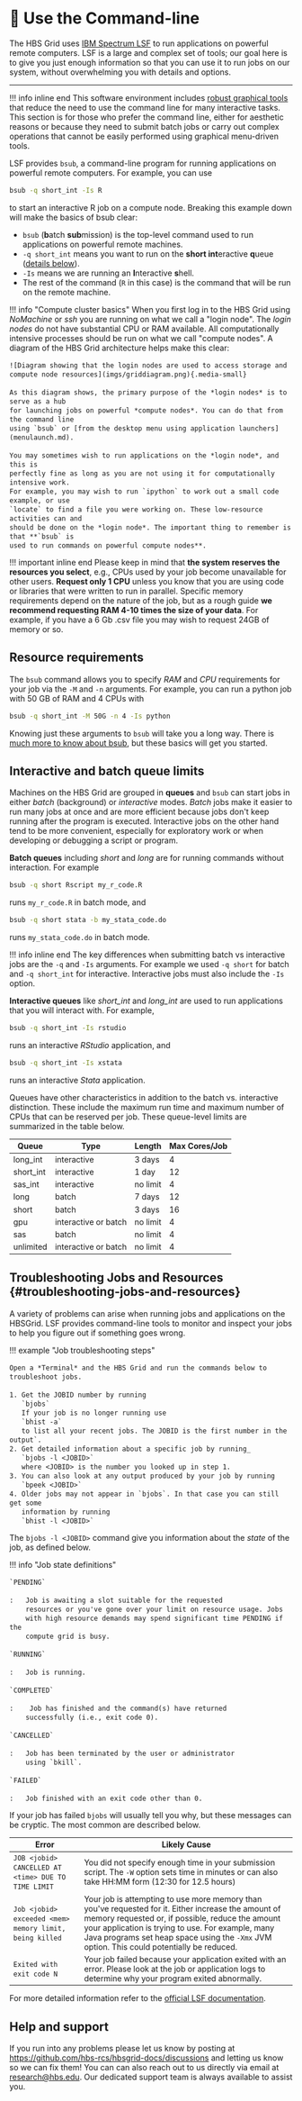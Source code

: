 # 🐚 Use the Command-line

The HBS Grid uses [IBM Spectrum LSF](https://www.ibm.com/docs/en/spectrum-lsf) 
to run applications on powerful remote computers. LSF is a large and complex 
set of tools; our goal here is to give you just enough information so that you
can use it to run jobs on our system, without overwhelming you with details and
options.

---

!!! info inline end
    This software environment includes [robust graphical tools](menulaunch.md)
    that reduce the need to use the command line for many interactive tasks. This
    section is for those who prefer the command line, either for aesthetic reasons or
    because they need to submit batch jobs or carry out complex operations that cannot 
    be easily performed using graphical menu-driven tools.

LSF provides `bsub`, a command-line program for running applications on powerful remote
computers. For example, you can use

``` sh
bsub -q short_int -Is R
```

to start an interactive R job on a compute node. Breaking this example down will
make the basics of bsub clear:

-   `bsub` (**b**atch **sub**mission) is the top-level command used to run applications
    on powerful remote machines.
-   `-q short_int` means you want to run on the **short int**eractive **q**ueue 
([details below](commandline.md#interactive-and-batch-queue-limits)).
-   `-Is` means we are running an **I**nteractive **s**hell.
-   The rest of the command (`R` in this case) is the command that will be run on
    the remote machine.

<a name='compute-cluster-basics'></a>
!!! info "Compute cluster basics"
    When you first log in to the HBS Grid using *NoMachine* or *ssh* you are running
    on what we call a "login node". The *login nodes* do not have substantial CPU or
    RAM available. All computationally intensive processes should be run on what we
    call "compute nodes". A diagram of the HBS Grid architecture helps make this
    clear:
     
    ![Diagram showing that the login nodes are used to access storage and compute node resources](imgs/griddiagram.png){.media-small}
     
    As this diagram shows, the primary purpose of the *login nodes* is to serve as a hub 
    for launching jobs on powerful *compute nodes*. You can do that from the command line 
    using `bsub` or [from the desktop menu using application launchers](menulaunch.md).
    
    You may sometimes wish to run applications on the *login node*, and this is
    perfectly fine as long as you are not using it for computationally intensive work.
    For example, you may wish to run `ipython` to work out a small code example, or use
    `locate` to find a file you were working on. These low-resource activities can and
    should be done on the *login node*. The important thing to remember is that **`bsub` is
    used to run commands on powerful compute nodes**.


!!! important inline end
    Please keep in mind that **the system reserves the
    resources you select**, e.g., CPUs used by your job become
    unavailable for other users. **Request only 1 CPU** unless you
    know that you are using code or libraries that were written to run
    in parallel. Specific memory requirements depend on the nature of
    the job, but as a rough guide **we recommend requesting RAM 4-10
    times the size of your data**. For example, if you have a 6 Gb
    .csv file you may wish to request 24GB of memory or so.

## Resource requirements

The `bsub` command allows you to specify *RAM* and *CPU* requirements for your job via the `-M` and `-n` arguments. For example, you can run a python job with 50 GB of RAM
and 4 CPUs with

``` sh
bsub -q short_int -M 50G -n 4 -Is python
```

Knowing just these arguments to `bsub` will take you a long way. There is 
[much more to know about bsub](https://www.ibm.com/support/knowledgecenter/SSWRJV_10.1.0/lsf_command_ref/bsub.heading_options.1.html),
but these basics will get you started.

## Interactive and batch queue limits

Machines on the HBS Grid are grouped in **queues** and `bsub` can start jobs in either
*batch* (background) or *interactive* modes. *Batch* jobs make it easier to run
many jobs at once and are more efficient because jobs don't keep running after the
program is executed. Interactive jobs on the other hand tend to be more
convenient, especially for exploratory work or when developing or debugging a
script or program.

**Batch queues** including *short* and *long* are for running commands without interaction. For example

``` sh
bsub -q short Rscript my_r_code.R
```

runs `my_r_code.R` in batch mode, and

``` sh
bsub -q short stata -b my_stata_code.do
```

runs `my_stata_code.do` in batch mode.

!!! info inline end
    The key differences when submitting batch vs interactive jobs are the `-q` and
    `-Is` arguments. For example we used `-q short` for batch and `-q short_int` for 
    interactive. Interactive jobs must also include the `-Is` option.
    

**Interactive queues** like *short_int* and *long_int* are used to run
applications that you will interact with. For example,

``` sh
bsub -q short_int -Is rstudio
```

runs an interactive *RStudio* application, and

``` sh
bsub -q short_int -Is xstata
```

runs an interactive *Stata* application.

Queues have other characteristics<a name='queue-characteristics'> </a>in addition to the batch vs.
interactive distinction. These include the maximum run time and maximum
number of CPUs that can be reserved per job. These queue-level limits
are summarized in the table below.

 | Queue       | Type                   | Length     | Max Cores/Job   | 
 | ----------- | ---------------------- | ---------- | --------------- | 
 | long_int    | interactive            | 3 days     | 4               | 
 | short_int   | interactive            | 1 day      | 12              | 
 | sas_int     | interactive            | no limit   | 4               | 
 | long        | batch                  | 7 days     | 12              | 
 | short       | batch                  | 3 days     | 16              | 
 | gpu         | interactive or batch   | no limit   | 4               | 
 | sas         | batch                  | no limit   | 4               | 
 | unlimited   | interactive or batch   | no limit   | 4               | 


## Troubleshooting Jobs and Resources {#troubleshooting-jobs-and-resources}

A variety of problems can arise when running jobs and applications on
the HBSGrid. LSF provides command-line tools to monitor and inspect your jobs
to help you figure out if something goes wrong.

!!! example "Job troubleshooting steps"

    Open a *Terminal* and the HBS Grid and run the commands below to troubleshoot jobs.
    
    1. Get the JOBID number by running  
       `bjobs`  
       If your job is no longer running use  
       `bhist -a`  
       to list all your recent jobs. The JOBID is the first number in the output`.
    2. Get detailed information about a specific job by running_
       `bjobs -l <JOBID>`  
       where <JOBID> is the number you looked up in step 1.
    3. You can also look at any output produced by your job by running  
       `bpeek <JOBID>`
    4. Older jobs may not appear in `bjobs`. In that case you can still get some
       information by running  
       `bhist -l <JOBID>`  

The `bjobs -l <JOBID>` command give you information about the *state* of the job,
as defined below.

!!! info "Job state definitions"
    
    `PENDING`
     
    :   Job is awaiting a slot suitable for the requested
        resources or you've gone over your limit on resource usage. Jobs
        with high resource demands may spend significant time PENDING if the
        compute grid is busy.
        
    `RUNNING`
        
    :   Job is running.
     
    `COMPLETED`
        
    :    Job has finished and the command(s) have returned
        successfully (i.e., exit code 0).
     
    `CANCELLED`
        
    :   Job has been terminated by the user or administrator
        using `bkill`.
     
    `FAILED`
        
    :   Job finished with an exit code other than 0.


If your job has failed `bjobs` will usually tell you why, but these messages can be cryptic.
The most common are described below.

  Error                                                    | Likely Cause
  ---------------------------------------------------------| ---------------------------------------------------------------------------------------------------------------------------------------------------------------------------------------------------------------------------------------------------------------------------------------------------------------------------------------------------
  `JOB <jobid> CANCELLED AT <time> DUE TO TIME LIMIT`      | You did not specify enough time in your submission script. The `-W` option sets time in minutes or can also take HH:MM form (12:30 for 12.5 hours)
  `Job <jobid> exceeded <mem> memory limit, being killed`  | Your job is attempting to use more memory than you've requested for it. Either increase the amount of memory requested or, if possible, reduce the amount your application is trying to use. For example, many Java programs set heap space using the `-Xmx` JVM option. This could potentially be reduced.
  `Exited with exit code N`                                | Your job failed because your application exited with an error. Please look at the job or application logs to determine why your program exited abnormally.

For more detailed information refer to the [official LSF
documentation](https://www.ibm.com/docs/en/spectrum-lsf/10.1.0?topic=run-jobs).

## Help and support

If you run into any problems please let us know by posting at
<https://github.com/hbs-rcs/hbsgrid-docs/discussions> and letting us
know so we can fix them! You can can also reach out to us directly via email at 
[research@hbs.edu](mailto:research@hbs.edu).
Our dedicated support team is always available to assist you.

